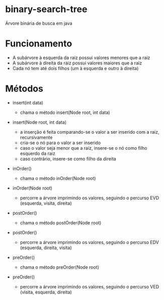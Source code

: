 # binary-search-tree
Árvore binária de busca em java


# Funcionamento
* A subárvore à esquerda da raiz possui valores menores que a raiz
* A subárvore à direita da raiz possui valores maiores que a raiz
* Cada nó tem até dois filhos (um à esquerda e outro à direita)

# Métodos
* insert(int data)
  * chama o método insert(Node root, int data)
  
* insert(Node root, int data)
  * a inserção é feita comparando-se o valor a ser inserido com a raiz, recursivamente
  * cria-se o nó para o valor a ser inserido
  * caso o valor seja menor que a raiz, insere-se o nó como filho esquerdo da raiz
  * caso contrário, insere-se como filho da direita 
  
* inOrder()
  * chama o método inOrder(Node root)

* inOrder(Node root)
  * percorre a árvore imprimindo os valores, seguindo o percurso EVD (esquerda, visita, direita) 

* postOrder()
  * chama o método postOrder(Node root)
  
* postOrder()
  * percorre a árvore imprimindo os valores, seguindo o percurso EDV (esquerda, direita, visita) 
  
* preOrder()
  * chama o método preOrder(Node root)
  
* preOrder()
  * percorre a árvore imprimindo os valores, seguindo o percurso VED (visita, esquerda, direita) 
